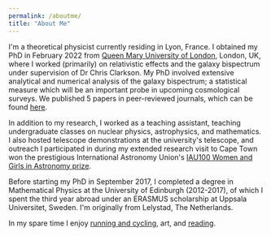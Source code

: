 ```yaml
---
permalink: /aboutme/
title: "About Me"
---
```


I'm a theoretical physicist currently residing in Lyon, France. I obtained my PhD in February 2022 from [Queen Mary University of London](https://www.qmul.ac.uk/spa/astro/), London, UK, where I worked (primarily) on relativistic effects and the galaxy bispectrum under supervision of Dr Chris Clarkson. My PhD involved extensive analytical and numerical analysis of the galaxy bispectrum; a statistical measure which will be an important probe in upcoming cosmological surveys. We published 5 papers in peer-reviewed journals, which can be found [here](https://inspirehep.net/authors/1751813). 

In addition to my research, I worked as a teaching assistant, teaching undergraduate classes on nuclear physics, astrophysics, and mathematics. I also hosted telescope demonstrations at the university's telescope, and outreach I participated in during my extended research visit to Cape Town won the prestigious International Astronomy Union's [IAU100 Women and Girls in Astronomy prize](https://www.iau-100.org/astro-molo-mhalaba). 

Before starting my PhD in September 2017, I completed a degree in Mathematical Physics at the University of Edinburgh (2012-2017), of which I spent the third year abroad under an ERASMUS scholarship at Uppsala Universitet, Sweden. I'm originally from Lelystad, The Netherlands.

In my spare time I enjoy [running and cycling](https://www.strava.com/athletes/38993823), art, and [reading](https://www.goodreads.com/user/show/27242605-eline). 